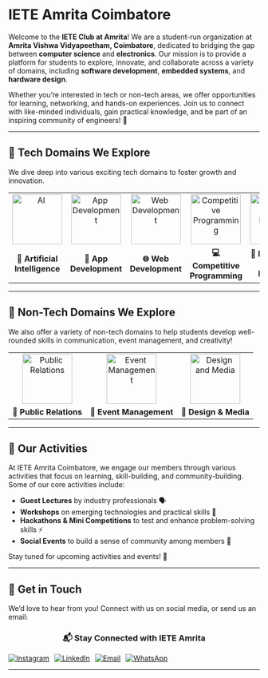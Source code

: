 # IETE Amrita Coimbatore

Welcome to the **IETE Club at Amrita**! We are a student-run organization at **Amrita Vishwa Vidyapeetham, Coimbatore**, dedicated to bridging the gap between **computer science** and **electronics**. Our mission is to provide a platform for students to explore, innovate, and collaborate across a variety of domains, including **software development**, **embedded systems**, and **hardware design**. 

Whether you’re interested in tech or non-tech areas, we offer opportunities for learning, networking, and hands-on experiences. Join us to connect with like-minded individuals, gain practical knowledge, and be part of an inspiring community of engineers! 🌟

---

## 🚀 **Tech Domains We Explore**

We dive deep into various exciting tech domains to foster growth and innovation.

<table>
  <tr>
    <td style="text-align: center;">
      <img src="https://github.com/user-attachments/assets/424794af-f64e-483f-b309-37377f75864f" alt="AI" style="width: 100px; height: 100px; object-fit: cover;" />
    </td>
    <td style="text-align: center;">
      <img src="https://github.com/user-attachments/assets/d01ee219-7846-4978-92a6-0b176f5b0ab7" alt="App Development" style="width: 100px; height: 100px; object-fit: cover;" />
    </td>
    <td style="text-align: center;">
      <img src="https://github.com/user-attachments/assets/ac066ec3-0465-4fd0-960b-fb275dd17bc6" alt="Web Development" style="width: 100px; height: 100px; object-fit: cover;" />
    </td>
    <td style="text-align: center;">
      <img src="https://github.com/user-attachments/assets/f66417fe-696a-41a6-aa0f-0594e172b17a" alt="Competitive Programming" style="width: 100px; height: 100px; object-fit: cover;" />
    </td>
    <td style="text-align: center;">
      <img src="https://github.com/user-attachments/assets/c2e5369f-ef99-49f7-a713-6a8cf2682518" alt="Embedded and Robotics" style="width: 100px; height: 100px; object-fit: cover;" />
    </td>
  </tr>
  <tr>
    <td align="center"><strong>🤖 Artificial Intelligence</strong></td>
    <td align="center"><strong>📱 App Development</strong></td>
    <td align="center"><strong>🌐 Web Development</strong></td>
    <td align="center"><strong>💻 Competitive Programming</strong></td>
    <td align="center"><strong>🔧 Embedded and Robotics</strong></td>
  </tr>
</table>

---

## 🌟 **Non-Tech Domains We Explore**

We also offer a variety of non-tech domains to help students develop well-rounded skills in communication, event management, and creativity!

<table>
  <tr>
    <td style="text-align: center;">
      <img src="https://github.com/user-attachments/assets/f7ba7a8a-4f1e-46e7-9b64-8636bf8411b4" alt="Public Relations" style="width: 100px; height: 100px; object-fit: cover;" />
    </td>
    <td style="text-align: center;">
      <img src="https://github.com/user-attachments/assets/58b2b45b-c42a-403d-a24e-fa896c8acad3" alt="Event Management" style="width: 100px; height: 100px; object-fit: cover;" />
    </td>
    <td style="text-align: center;">
      <img src="https://github.com/user-attachments/assets/98bc3a28-977c-4062-9a89-3b906d970a04" alt="Design and Media" style="width: 100px; height: 100px; object-fit: cover;" />
    </td>
  </tr>
  <tr>
    <td align="center"><strong>📢 Public Relations</strong></td>
    <td align="center"><strong>🎉 Event Management</strong></td>
    <td align="center"><strong>🎨 Design & Media</strong></td>
  </tr>
</table>

---

## 🎯 **Our Activities**

At IETE Amrita Coimbatore, we engage our members through various activities that focus on learning, skill-building, and community-building. Some of our core activities include:

- **Guest Lectures** by industry professionals 🗣️
- **Workshops** on emerging technologies and practical skills 🔧
- **Hackathons & Mini Competitions** to test and enhance problem-solving skills ⚡
- **Social Events** to build a sense of community among members 🤝

Stay tuned for upcoming activities and events! 🎉

---

## 📢 **Get in Touch**

We’d love to hear from you! Connect with us on social media, or send us an email:

<div align="center">
  <h3>📬 Stay Connected with IETE Amrita</h3>
  <div style="display: flex; gap: 10px; align-items: center;">
    <a href="https://www.instagram.com/iete_amrita/" target="_blank">
      <img src="https://img.shields.io/badge/Instagram-%23E4405F.svg?style=for-the-badge&logo=Instagram&logoColor=white" alt="Instagram" />
    </a>
    <a href="https://www.linkedin.com/in/iete-amrita-174a7328a/" target="_blank">
      <img src="https://img.shields.io/badge/LinkedIn-%230077B5.svg?style=for-the-badge&logo=linkedin&logoColor=white" alt="LinkedIn" />
    </a>
    <a href="mailto:ietesf@cb.amrita.edu">
      <img src="https://img.shields.io/badge/Email-%23D14836.svg?style=for-the-badge&logo=gmail&logoColor=white" alt="Email" />
    </a>
    <a href="https://wa.me/yourwhatsapplink" target="_blank">
      <img src="https://img.shields.io/badge/WhatsApp-25D366?style=for-the-badge&logo=whatsapp&logoColor=white" alt="WhatsApp" />
    </a>
  </div>
</div>

---
